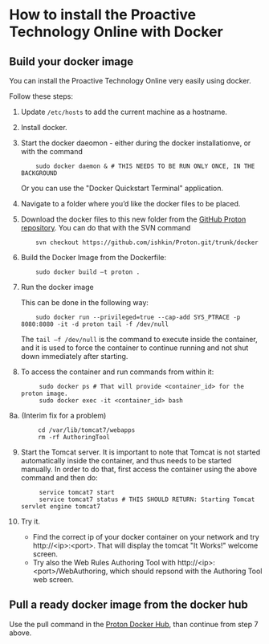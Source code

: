 # How to install the Proactive Technology Online with Docker

## Build your docker image

You can install the Proactive Technology Online very easily using docker. 

Follow these steps:

1.  Update `/etc/hosts` to add the current machine as a hostname.

2.	Install docker. 
3.	Start the docker daeomon - either during the docker installationve, or with the command

            sudo docker daemon & # THIS NEEDS TO BE RUN ONLY ONCE, IN THE BACKGROUND
    
    Or you can use the "Docker Quickstart Terminal" application.

4.	Navigate to a folder where you’d like the docker files to be placed.

5.	Download the docker files to this new folder from the [GitHub Proton repository](https://github.com/ishkin/Proton/tree/master/docker). You can do that with the SVN command

            svn checkout https://github.com/ishkin/Proton.git/trunk/docker

6.	Build the Docker Image from the Dockerfile:

            sudo docker build –t proton .

7.	Run the docker image

    This can be done in the following way:
    
            sudo docker run --privileged=true --cap-add SYS_PTRACE -p 8080:8080 -it -d proton tail -f /dev/null
    
    The `tail –f /dev/null` is the command to execute inside the container, and it is used to force the container to continue running and not shut down immediately after starting.
    
8. To access the container and run commands from within it:

            sudo docker ps # That will provide <container_id> for the proton image.
            sudo docker exec -it <container_id> bash

8a. (Interim fix for a problem)

            cd /var/lib/tomcat7/webapps
            rm -rf AuthoringTool
            
9. Start the Tomcat server. 
      It is important to note that Tomcat is not started automatically inside the container, and thus needs to be started manually. In order to do that, first access the container using the above command and then do:

            service tomcat7 start
            service tomcat7 status # THIS SHOULD RETURN: Starting Tomcat servlet engine tomcat7
            
10. Try it.
     * Find the correct ip of your docker container on your network and try http://\<ip\>:\<port\>. That will display the tomcat "It Works!" welcome screen.
     * Try also the Web Rules Authoring Tool with http://\<ip\>:\<port\>/WebAuthoring, which should repsond with the Authoring Tool web screen.

## Pull a ready docker image from the docker hub

Use the pull command in the [Proton Docker Hub](https://hub.docker.com/r/fiware/proactivetechnologyonline/), than continue from step 7 above.
